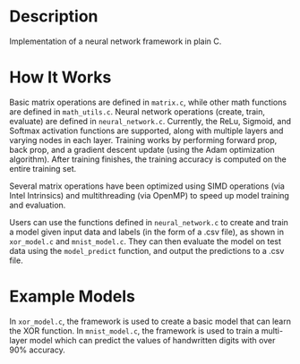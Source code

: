 # Description
Implementation of a neural network framework in plain C. 
# How It Works
Basic matrix operations are defined in `matrix.c`, while other math functions are defined in `math_utils.c`. Neural network operations (create, train, evaluate) are defined in `neural_network.c`. Currently, the ReLu, Sigmoid, and Softmax activation functions are supported, along with multiple layers and varying nodes in each layer. Training works by performing forward prop, back prop, and a gradient descent update (using the Adam optimization algorithm). After training finishes, the training accuracy is computed on the entire training set. 

Several matrix operations have been optimized using SIMD operations (via Intel Intrinsics) and multithreading (via OpenMP) to speed up model training and evaluation. 

Users can use the functions defined in `neural_network.c` to create and train a model given input data and labels (in the form of a .csv file), as shown in `xor_model.c` and `mnist_model.c`. They can then evaluate the model on test data using the `model_predict` function, and output the predictions to a .csv file. 

# Example Models
In `xor_model.c`, the framework is used to create a basic model that can learn the XOR function. In `mnist_model.c`, the framework is used to train a multi-layer model which can predict the values of handwritten digits with over 90% accuracy. 
